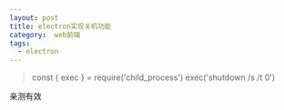 ```yaml
---
layout: post
title: electron实现关机功能
category:  web前端
tags:
  - electron
---
```

> const { exec } = require('child_process')
exec('shutdown /s /t 0')

亲测有效